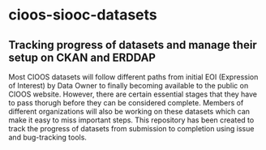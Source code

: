 # cioos-siooc-datasets
## Tracking progress of datasets and manage their setup on CKAN and ERDDAP
Most CIOOS datasets will follow different paths from initial EOI (Expression of Interest) by Data Owner to finally becoming available to the public on CIOOS website. However, there are certain essential stages that they have to pass thorugh before they can be considered complete. 
Members of different organizations will also be working on these datasets which can make it easy to miss important steps.
This repository has been created to track the progress of datasets from submission to completion using issue and bug-tracking tools.
